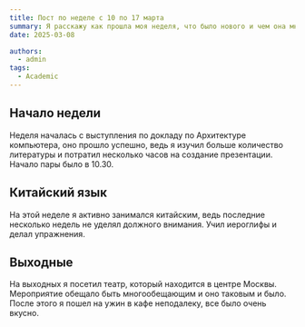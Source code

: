 ```yaml
---
title: Пост по неделе с 10 по 17 марта
summary: Я расскажу как прошла моя неделя, что было нового и чем она мне запомнилась
date: 2025-03-08

authors:
  - admin
tags:
  - Academic
---
```


## Начало недели

Неделя началась с выступления по докладу по Архитектуре компьютера, оно прошло успешно, ведь я изучил больше количество литературы и потратил несколько часов на создание презентации. Начало пары было в 10.30.

## Китайский язык

На этой неделе я активно занимался китайским, ведь последние несколько недель не уделял должного внимания. Учил иероглифы 
и делал упражнения.

## Выходные

На выходных я посетил театр, который находится в центре Москвы. Мероприятие обещало быть многообещающим и оно таковым и было. После этого я пошел на ужин в кафе неподалеку, все было очень вкусно.

